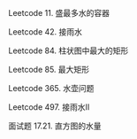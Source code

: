 Leetcode 11. 盛最多水的容器

Leetcode 42. 接雨水

Leetcode 84. 柱状图中最大的矩形

Leetcode 85. 最大矩形

Leetcode 365. 水壶问题

Leetcode 497. 接雨水II

面试题 17.21. 直方图的水量

